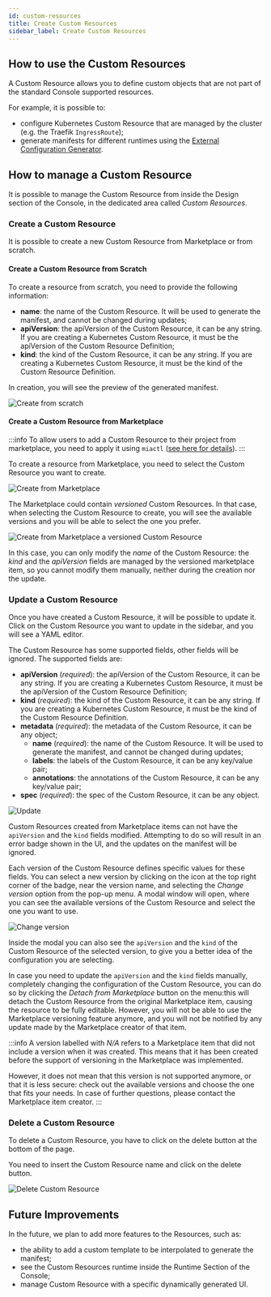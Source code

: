 ```yaml
---
id: custom-resources
title: Create Custom Resources
sidebar_label: Create Custom Resources
---
```


## How to use the Custom Resources

A Custom Resource allows you to define custom objects that are not part of the standard Console supported resources.

For example, it is possible to:

- configure Kubernetes Custom Resource that are managed by the cluster (e.g. the Traefik `IngressRoute`);
- generate manifests for different runtimes using the [External Configuration Generator](/console/company-configuration/providers/extensions/orchestrator-generator/overview.mdx).

## How to manage a Custom Resource

It is possible to manage the Custom Resource from inside the Design section of the Console, in the dedicated area called *Custom Resources*.

### Create a Custom Resource

It is possible to create a new Custom Resource from Marketplace or from scratch.

#### Create a Custom Resource from Scratch

To create a resource from scratch, you need to provide the following information:

- **name**: the name of the Custom Resource. It will be used to generate the manifest, and cannot be changed during updates;
- **apiVersion**: the apiVersion of the Custom Resource, it can be any string. If you are creating a Kubernetes Custom Resource, it must be the apiVersion of the Custom Resource Definition;
- **kind**: the kind of the Custom Resource, it can be any string. If you are creating a Kubernetes Custom Resource, it must be the kind of the Custom Resource Definition.

In creation, you will see the preview of the generated manifest.

![Create from scratch](./img/custom-resources/create-from-scratch.png)

#### Create a Custom Resource from Marketplace

:::info
To allow users to add a Custom Resource to their project from marketplace, you need to apply it using `miactl` ([see here for details](/marketplace/add_to_marketplace/add_item_by_type/add_custom_resource.md)).
:::

To create a resource from Marketplace, you need to select the Custom Resource you want to create.

![Create from Marketplace](./img/custom-resources/create-from-marketplace.png)

The Marketplace could contain *versioned* Custom Resources. In that case, when selecting the Custom Resource to create, you will see the available versions and you will be able to select the one you prefer.

![Create from Marketplace a versioned Custom Resource](./img/custom-resources/create-from-marketplace-versioned.png)

In this case, you can only modify the *name* of the Custom Resource: the *kind* and the *apiVersion* fields are managed by the versioned marketplace item, so you cannot modify them manually, neither during the creation nor the update.

### Update a Custom Resource

Once you have created a Custom Resource, it will be possible to update it. Click on the Custom Resource you want to update in the sidebar, and you will see a YAML editor.

The Custom Resource has some supported fields, other fields will be ignored. The supported fields are:

- **apiVersion** (*required*): the apiVersion of the Custom Resource, it can be any string. If you are creating a Kubernetes Custom Resource, it must be the apiVersion of the Custom Resource Definition;
- **kind** (*required*): the kind of the Custom Resource, it can be any string. If you are creating a Kubernetes Custom Resource, it must be the kind of the Custom Resource Definition.
- **metadata** (*required*): the metadata of the Custom Resource, it can be any object;
  - **name** (*required*): the name of the Custom Resource. It will be used to generate the manifest, and cannot be changed during updates;
  - **labels**: the labels of the Custom Resource, it can be any key/value pair;
  - **annotations**: the annotations of the Custom Resource, it can be any key/value pair;
- **spec** (*required*): the spec of the Custom Resource, it can be any object.

![Update](./img/custom-resources/update-gateway-custom-resource.png)

Custom Resources created from Marketplace items can not have the `apiVersion` and the `kind` fields modified. Attempting to do so will result in an error badge shown in the UI, and the updates on the manifest will be ignored.

Each version of the Custom Resource defines specific values for these fields.
You can select a new version by clicking on the icon at the top right corner of the badge, near the version name, and selecting the *Change version* option from the pop-up menu.
A modal window will open, where you can see the available versions of the Custom Resource and select the one you want to use.

![Change version](./img/custom-resources/change-custom-resource-version.png)

Inside the modal you can also see the `apiVersion` and the `kind` of the Custom Resource of the selected version, to give you a better idea of the configuration you are selecting.

In case you need to update the `apiVersion` and the `kind` fields manually, completely changing the configuration of the Custom Resource, you can do so by clicking the *Detach from Marketplace* button on the menu:this will detach the Custom Resource from the original Marketplace item, causing the resource to be fully editable.
However, you will not be able to use the Marketplace versioning feature anymore, and you will not be notified by any update made by the Marketplace creator of that item.

:::info
A version labelled with *N/A* refers to a Marketplace item that did not include a version when it was created.
This means that it has been created before the support of versioning in the Marketplace was implemented.

However, it does not mean that this version is not supported anymore, or that it is less secure: check out the available versions and choose the one that fits your needs. In case of further questions, please contact the Marketplace item creator.
:::

### Delete a Custom Resource

To delete a Custom Resource, you have to click on the delete button at the bottom of the page.

You need to insert the Custom Resource name and click on the delete button.

![Delete Custom Resource](./img/custom-resources/delete.png)

## Future Improvements

In the future, we plan to add more features to the Resources, such as:

- the ability to add a custom template to be interpolated to generate the manifest;
- see the Custom Resources runtime inside the Runtime Section of the Console;
- manage Custom Resource with a specific dynamically generated UI.
